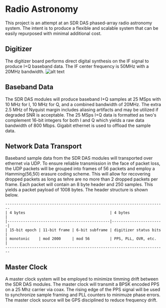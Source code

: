 # Radio Astronomy
This project is an attempt at an SDR DAS phased-array radio astronomy system.  The intent is to produce a flexible and scalable system that can be easily repurposed with minimal additional cost.

## Digitizer
The digitizer board performs direct digital synthesis on the IF signal to produce I+Q baseband data.  The IF center frequency is 50MHz with a 20MHz bandwidth.
![alt text][digitzer]


## Baseband Data
The SDR DAS modules will produce baseband I+Q samples at 25 MSps with 10 MHz for I, 10 MHz for Q, and a combined bandwidth of 20MHz.  The extra 2.5 MHz of Nyquist margin includes aliasing artifacts and may be utilized if degraded SNR is acceptable.  The 25 MSps I+Q data is formatted as two's complement 16-bit integers for both I and Q which yields a raw data bandwidth of 800 Mbps.  Gigabit ethernet is used to offload the sample data.

## Network Data Transport
Baseband sample data from the SDR DAS modules will transported over ethernet via UDP.  To ensure reliable transmission in the face of packet loss, the UDP packets will be grouped into frames of 56 packets and employ a Hamming(56,50) erasure coding scheme.  This will allow for recovering dropped packets as long as tehre are no more than 2 dropped packets per frame.  Each packet will contain an 8 byte header and 250 samples.  This yields a packet payload of 1008 bytes.  The header structure is shown below.

```
------------------------------------------------------------------------
| 4 bytes                                      | 4 bytes               |
|----------------------------------------------|-----------------------|
| 15-bit epoch | 11-bit frame | 6-bit subframe | digitizer status bits |
| monotonic    | mod 2000     | mod 56         | PPS, PLL, OVR, etc.   |
------------------------------------------------------------------------
```

## Master Clock
A master clock system will be employed to minimize timming drift between the SDR DAS modules.  The master clock will transmit a BPSK encoded PPS on a 25 Mhz carrier via coax.  The rising edge of the PPS signal will be used to synchronize sample framing and PLL counters to minimuze phase errors.  The master clock source will be GPS disciplined to reduce frequency drift.


[digitzer]: https://github.com/rjrouquette/radio_astronomy/raw/master/images/digitizer_block_diagram.png "Block Diagram"
